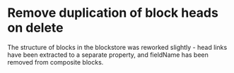 # Remove duplication of block heads on delete

The structure of blocks in the blockstore was reworked slightly - head links have been extracted to a separate property, and fieldName has been removed from composite blocks. 
